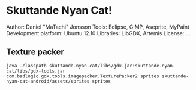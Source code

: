 # Skuttande Nyan Cat!

Author: Daniel "MaTachi" Jonsson
Tools: Eclipse, GIMP, Aseprite, MyPaint
Development platform: Ubuntu 12.10
Libraries: LibGDX, Artemis
License: ...

## Texture packer

    java -classpath skuttande-nyan-cat/libs/gdx.jar:skuttande-nyan-cat/libs/gdx-tools.jar com.badlogic.gdx.tools.imagepacker.TexturePacker2 sprites skuttande-nyan-cat-android/assets/sprites sprites


